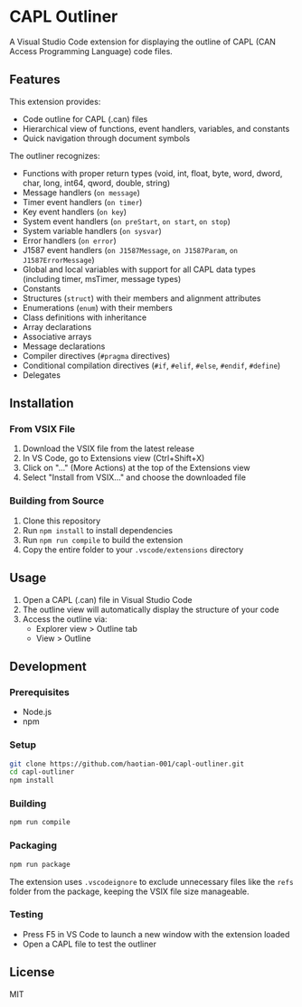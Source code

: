# CAPL Outliner

A Visual Studio Code extension for displaying the outline of CAPL (CAN Access Programming Language) code files.

## Features

This extension provides:
- Code outline for CAPL (.can) files
- Hierarchical view of functions, event handlers, variables, and constants
- Quick navigation through document symbols

The outliner recognizes:
- Functions with proper return types (void, int, float, byte, word, dword, char, long, int64, qword, double, string)
- Message handlers (`on message`)
- Timer event handlers (`on timer`)
- Key event handlers (`on key`)
- System event handlers (`on preStart`, `on start`, `on stop`)
- System variable handlers (`on sysvar`)
- Error handlers (`on error`)
- J1587 event handlers (`on J1587Message`, `on J1587Param`, `on J1587ErrorMessage`)
- Global and local variables with support for all CAPL data types (including timer, msTimer, message types)
- Constants
- Structures (`struct`) with their members and alignment attributes
- Enumerations (`enum`) with their members
- Class definitions with inheritance
- Array declarations
- Associative arrays
- Message declarations
- Compiler directives (`#pragma` directives)
- Conditional compilation directives (`#if`, `#elif`, `#else`, `#endif`, `#define`)
- Delegates

## Installation

### From VSIX File
1. Download the VSIX file from the latest release
2. In VS Code, go to Extensions view (Ctrl+Shift+X)
3. Click on "..." (More Actions) at the top of the Extensions view
4. Select "Install from VSIX..." and choose the downloaded file

### Building from Source
1. Clone this repository
2. Run `npm install` to install dependencies
3. Run `npm run compile` to build the extension
4. Copy the entire folder to your `.vscode/extensions` directory

## Usage

1. Open a CAPL (.can) file in Visual Studio Code
2. The outline view will automatically display the structure of your code
3. Access the outline via:
   - Explorer view > Outline tab 
   - View > Outline

## Development

### Prerequisites
- Node.js
- npm

### Setup
```bash
git clone https://github.com/haotian-001/capl-outliner.git
cd capl-outliner
npm install
```

### Building
```bash
npm run compile
```

### Packaging
```bash
npm run package
```
The extension uses `.vscodeignore` to exclude unnecessary files like the `refs` folder from the package, keeping the VSIX file size manageable.

### Testing
- Press F5 in VS Code to launch a new window with the extension loaded
- Open a CAPL file to test the outliner

## License

MIT 